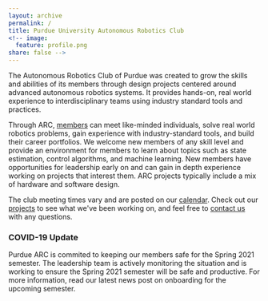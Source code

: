 ```yaml
---
layout: archive
permalink: /
title: Purdue University Autonomous Robotics Club
<!-- image:
  feature: profile.png
share: false -->
---
```


The Autonomous Robotics Club of Purdue was created to grow the skills and abilities of its members through design projects centered around advanced autonomous robotics systems. It provides hands-on, real world experience to interdisciplinary teams using industry standard tools and practices.

Through ARC, [members]({{site.url}}/members/) can meet like-minded individuals, solve real world robotics problems, gain experience with industry-standard tools, and build their career portfolios. We welcome new members of any skill level and provide an environment for members to learn about topics such as state estimation, control algorithms, and machine learning. New members have opportunities for leadership early on and can gain in depth experience working on projects that interest them. ARC projects typically include a mix of hardware and software design.

The club meeting times vary and are posted on our [calendar]({{site.url}}/calendar/). Check out our [projects]({{site.url}}/projects/) to see what we've been working on, and feel free to [contact us]({{site.url}}/contact/) with any questions.

### COVID-19 Update

Purdue ARC is commited to keeping our members safe for the Spring 2021 semester. The leadership team is actively monitoring the situation and is working to ensure the Spring 2021 semester will be safe and productive. For more information, read our latest news post on onboarding for the upcoming semester.
